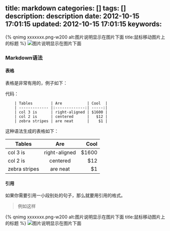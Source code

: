 title: markdown
categories: []
tags: []
description: description
date: 2012-10-15 17:01:15
updated: 2012-10-15 17:01:15
keywords:
---



<!-- more -->

{% qnimg xxxxxxx.png-w200 alt:图片说明显示在图片下面 title:鼠标移动图片上的标题 %}
![图片说明显示在图片下面]( http://7xnift.com1.z0.glb.clouddn.com/img/xxxxxxx.png "鼠标移动图片上的标题")


<!-- more -->


### Markdown语法 


#### 表格

表格是非常有用的，例子如下：

代码：
```
	| Tables        | Are           | Cool  |
	| ------------- |:-------------:| -----:|
	| col 3 is      | right-aligned | $1600 |
	| col 2 is      | centered      |   $12 |
	| zebra stripes | are neat      |    $1 |
```

这种语法生成的表格如下：

| Tables        | Are           | Cool  |
| ------------- |:-------------:| -----:|
| col 3 is      | right-aligned | $1600 |
| col 2 is      | centered      |   $12 |
| zebra stripes | are neat      |    $1 |




#### 引用

如果你需要引用一小段别处的句子，那么就要用引用的格式。

> 例如这样


{% qnimg xxxxxxx.png-w200 alt:图片说明显示在图片下面 title:鼠标移动图片上的标题 %}
![图片说明显示在图片下面]( http://7xnift.com1.z0.glb.clouddn.com/img/xxxxxxx.png "鼠标移动图片上的标题")
